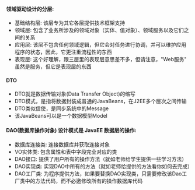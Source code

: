 #### 领域驱动设计的分层:
- 基础结构层: 该层专为其它各层提供技术框架支持
- 领域层: 包含了业务所涉及的领域对象（实体、值对象）、领域服务以及它们之间的关系
- 应用层: 该层不包含任何领域逻辑，但它会对任务进行协调，并可以维护应用程序的状态，因此，它更注重流程性的东西
- 表现层: 这个好理解，跟三层里的表现层意思差不多，但请注意，"Web服务" 虽然是服务，但它是表现层的东西

#### DTO
- DTO就是数据传输对象(Data Transfer Object)的缩写
- DTO模式，是指将数据封装成普通的JavaBeans，在J2EE多个层次之间传输
- DTO类似信使，是同步系统中的Message
- 该JavaBeans可以是一个数据模型Model

#### DAO(数据库操作对象) 设计模式是 JavaEE 数据层的操作:
- 数据库连接类: 连接数据库并获取连接对象
- VO实体类: 包含属性和表中字段完全对应的类
- DAO接口: 提供了用户所有的操作方法（就如老师给学生提供一些学习方法）
- DAO实现类: 实现DAO中所有的方法（就如老师给提供的方法看你如何去完成）
- DAO工厂类: 为程序提供方法，如果要替换DAO实现类，只需要修改该Dao工厂类中的方法代码，而不必邀修改所有的操作数据库代码
